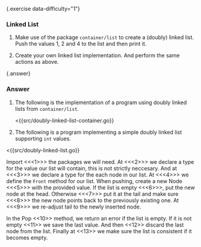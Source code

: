 {.exercise data-difficulty="1"}
### Linked List

1. Make use of the package `container/list` to create
 a (doubly) linked list. Push the values 1, 2 and 4 to the list and then
 print it.

2.  Create your own linked list implementation. And perform the same actions
as above.

{.answer}
### Answer
1. The following is the implementation of a program using doubly
   linked lists from `container/list`.

   <{{src/doubly-linked-list-container.go}}

2. The following is a program implementing a simple doubly
 linked list supporting `int` values.

  <{{src/doubly-linked-list.go}}

Import <<<1>>> the packages we will need. At <<<2>>> we declare a type for the value our list will contain,
this is not strictly neccesary. And at <<<3>>> we declare a type for the each node in our list.
At <<<4>>> we define the `Front` method for our list.
When pushing, create a new Node <<<5>>> with the provided value. If the list is empty <<<6>>>,
put the new node at the head. Otherwise <<<7>>> put it at the tail and make sure <<<8>>>
the new node points back to the previously existing one. At <<<9>>> we re-adjust tail
to the newly inserted node.

In the Pop <<10>> method, we return an error if the list is empty. If it is not empty <<11>>
we save the last value. And then <<12>> discard the last node from the list. Finally at <<13>>
we make sure the list is consistent if it becomes empty.
